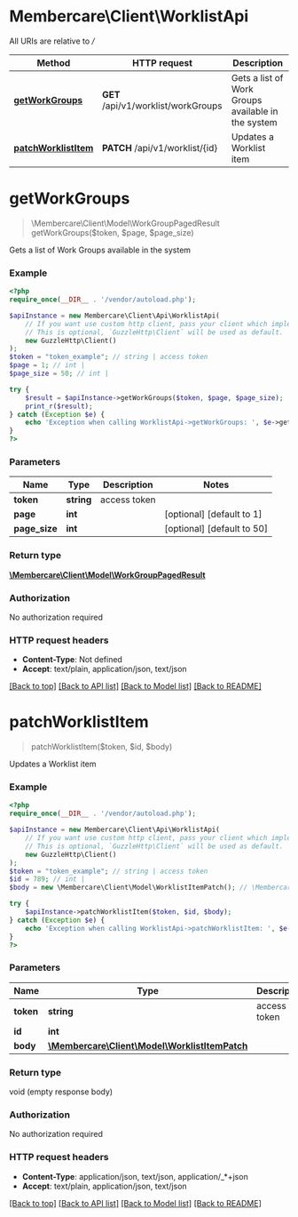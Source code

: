 # Membercare\Client\WorklistApi

All URIs are relative to */*

Method | HTTP request | Description
------------- | ------------- | -------------
[**getWorkGroups**](WorklistApi.md#getworkgroups) | **GET** /api/v1/worklist/workGroups | Gets a list of Work Groups available in the system
[**patchWorklistItem**](WorklistApi.md#patchworklistitem) | **PATCH** /api/v1/worklist/{id} | Updates a Worklist item

# **getWorkGroups**
> \Membercare\Client\Model\WorkGroupPagedResult getWorkGroups($token, $page, $page_size)

Gets a list of Work Groups available in the system

### Example
```php
<?php
require_once(__DIR__ . '/vendor/autoload.php');

$apiInstance = new Membercare\Client\Api\WorklistApi(
    // If you want use custom http client, pass your client which implements `GuzzleHttp\ClientInterface`.
    // This is optional, `GuzzleHttp\Client` will be used as default.
    new GuzzleHttp\Client()
);
$token = "token_example"; // string | access token
$page = 1; // int | 
$page_size = 50; // int | 

try {
    $result = $apiInstance->getWorkGroups($token, $page, $page_size);
    print_r($result);
} catch (Exception $e) {
    echo 'Exception when calling WorklistApi->getWorkGroups: ', $e->getMessage(), PHP_EOL;
}
?>
```

### Parameters

Name | Type | Description  | Notes
------------- | ------------- | ------------- | -------------
 **token** | **string**| access token |
 **page** | **int**|  | [optional] [default to 1]
 **page_size** | **int**|  | [optional] [default to 50]

### Return type

[**\Membercare\Client\Model\WorkGroupPagedResult**](../Model/WorkGroupPagedResult.md)

### Authorization

No authorization required

### HTTP request headers

 - **Content-Type**: Not defined
 - **Accept**: text/plain, application/json, text/json

[[Back to top]](#) [[Back to API list]](../../README.md#documentation-for-api-endpoints) [[Back to Model list]](../../README.md#documentation-for-models) [[Back to README]](../../README.md)

# **patchWorklistItem**
> patchWorklistItem($token, $id, $body)

Updates a Worklist item

### Example
```php
<?php
require_once(__DIR__ . '/vendor/autoload.php');

$apiInstance = new Membercare\Client\Api\WorklistApi(
    // If you want use custom http client, pass your client which implements `GuzzleHttp\ClientInterface`.
    // This is optional, `GuzzleHttp\Client` will be used as default.
    new GuzzleHttp\Client()
);
$token = "token_example"; // string | access token
$id = 789; // int | 
$body = new \Membercare\Client\Model\WorklistItemPatch(); // \Membercare\Client\Model\WorklistItemPatch | 

try {
    $apiInstance->patchWorklistItem($token, $id, $body);
} catch (Exception $e) {
    echo 'Exception when calling WorklistApi->patchWorklistItem: ', $e->getMessage(), PHP_EOL;
}
?>
```

### Parameters

Name | Type | Description  | Notes
------------- | ------------- | ------------- | -------------
 **token** | **string**| access token |
 **id** | **int**|  |
 **body** | [**\Membercare\Client\Model\WorklistItemPatch**](../Model/WorklistItemPatch.md)|  | [optional]

### Return type

void (empty response body)

### Authorization

No authorization required

### HTTP request headers

 - **Content-Type**: application/json, text/json, application/_*+json
 - **Accept**: text/plain, application/json, text/json

[[Back to top]](#) [[Back to API list]](../../README.md#documentation-for-api-endpoints) [[Back to Model list]](../../README.md#documentation-for-models) [[Back to README]](../../README.md)

